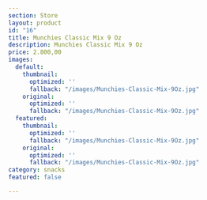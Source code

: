 ```yaml
---
section: Store
layout: product
id: "16"
title: Munchies Classic Mix 9 Oz
description: Munchies Classic Mix 9 Oz
price: 2.800,00
images:
  default:
    thumbnail:
      optimized: ''
      fallback: "/images/Munchies-Classic-Mix-9Oz.jpg"
    original:
      optimized: ''
      fallback: "/images/Munchies-Classic-Mix-9Oz.jpg"
  featured:
    thumbnail:
      optimized: ''
      fallback: "/images/Munchies-Classic-Mix-9Oz.jpg"
    original:
      optimized: ''
      fallback: "/images/Munchies-Classic-Mix-9Oz.jpg"
category: snacks
featured: false

---
```

